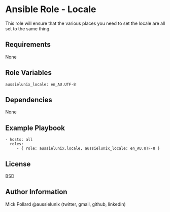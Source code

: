 # Ansible Role - Locale

This role will ensure that the various places you need to set the locale are all set to the same thing.

## Requirements

None

Role Variables
--------------

```
aussielunix_locale: en_AU.UTF-8
```

Dependencies
------------

None

Example Playbook
----------------

    - hosts: all
      roles:
         - { role: aussielunix.locale, aussielunix_locale: en_AU.UTF-8 }

License
-------

BSD

Author Information
------------------

Mick Pollard
@aussielunix (twitter, gmail, github, linkedin)
